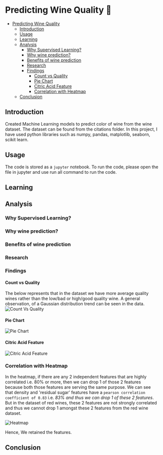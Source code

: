 # Predicting Wine Quality 🍷

- [Predicting Wine Quality](#predicting-wine-quality)
  - [Introduction](#introduction)
  - [Usage](#usage)
  - [Learning](#learning)
  - [Analysis](#analysis)
    - [Why Supervised Learning?](#why-supervised-learning)
    - [Why wine prediction?](#why-wine-prediction)
    - [Benefits of wine prediction](#benefits-of-wine-prediction)
    - [Research](#research)
    - [Findings](#findings)
      - [Count vs Quality](#count-vs-quality)
      - [Pie Chart](#pie-chart)
      - [Citric Acid Feature](#citric-acid-feature)
      - [Correlation with Heatmap](#correlation-with-heatmap)
  - [Conclusion](#conclusion)

## Introduction

Created Machine Learning models to predict color of wine from the wine dataset. The dataset can be found from the citations folder. In this project, I have used python libraries such as numpy, pandas, matplotlib, seaborn, scikit learn. 

## Usage

The code is stored as a `jupyter` notebook. To run the code, please open the file in jupyter and use run all command to run the code.

## Learning

## Analysis

### Why Supervised Learning?

### Why wine prediction?

### Benefits of wine prediction

### Research

### Findings

#### Count vs Quality
The below represents that in the dataset we have more average quality wines rather than the low/bad or high/good quality wine. A general observation, of a Gaussian distribution trend can be seen in the data.
![Count Vs Quality](https://github.com/nipun1992/Predicting-Wine-Quality/blob/main/pics/count%20vs%20quality.png)

#### Pie Chart
![Pie Chart](https://github.com/nipun1992/Predicting-Wine-Quality/blob/main/pics/Pie%20Chart.png)


#### Citric Acid Feature
![Citric Acid Feature](https://github.com/nipun1992/Predicting-Wine-Quality/blob/main/pics/citric_acid.png)



### Correlation with Heatmap

In the heatmap, if there are any 2 independent features that are highly correlated i.e. 80% or more, then we can drop 1 of those 2 features because both those features are serving the same purpose. We can see that density and 'residual sugar' features have a `pearson correlation coefficient of 0.83` i.e. *83% and thus we can drop 1 of these 2 features*. But in the dataset of red wines, these 2 features are not strongly correlated and thus we cannot drop 1 amongst these 2 features from the red wine dataset.

![Heatmap](https://github.com/nipun1992/Predicting-Wine-Quality/blob/main/pics/heatmap.png)


Hence, We retained the features.

## Conclusion

